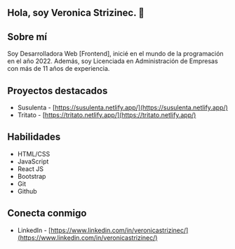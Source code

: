 ## Hola, soy Veronica Strizinec. 👋

## Sobre mí
Soy Desarrolladora Web [Frontend], inicié en el mundo de la programación en el año 2022. Además, soy Licenciada en Administración de Empresas con más de 11 años de experiencia.

## Proyectos destacados
- Susulenta - [https://susulenta.netlify.app/](https://susulenta.netlify.app/)
- Tritato - [https://tritato.netlify.app/](https://tritato.netlify.app/)

## Habilidades
- HTML/CSS
- JavaScript
- React JS
- Bootstrap
- Git
- Github

## Conecta conmigo
- LinkedIn - [https://www.linkedin.com/in/veronicastrizinec/](https://www.linkedin.com/in/veronicastrizinec/)

